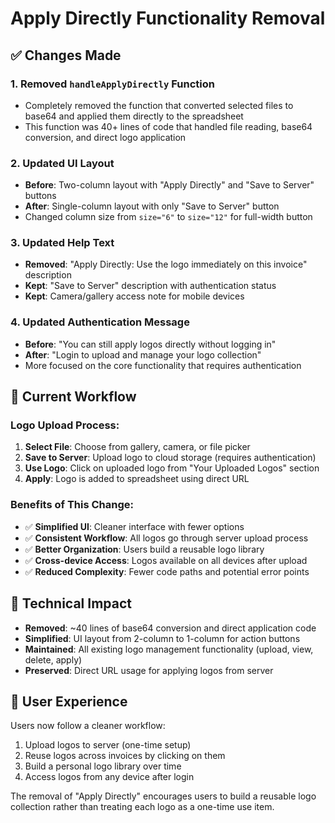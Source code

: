 # Apply Directly Functionality Removal

## ✅ Changes Made

### 1. **Removed `handleApplyDirectly` Function**

- Completely removed the function that converted selected files to base64 and applied them directly to the spreadsheet
- This function was 40+ lines of code that handled file reading, base64 conversion, and direct logo application

### 2. **Updated UI Layout**

- **Before**: Two-column layout with "Apply Directly" and "Save to Server" buttons
- **After**: Single-column layout with only "Save to Server" button
- Changed column size from `size="6"` to `size="12"` for full-width button

### 3. **Updated Help Text**

- **Removed**: "Apply Directly: Use the logo immediately on this invoice" description
- **Kept**: "Save to Server" description with authentication status
- **Kept**: Camera/gallery access note for mobile devices

### 4. **Updated Authentication Message**

- **Before**: "You can still apply logos directly without logging in"
- **After**: "Login to upload and manage your logo collection"
- More focused on the core functionality that requires authentication

## 🎯 Current Workflow

### Logo Upload Process:

1. **Select File**: Choose from gallery, camera, or file picker
2. **Save to Server**: Upload logo to cloud storage (requires authentication)
3. **Use Logo**: Click on uploaded logo from "Your Uploaded Logos" section
4. **Apply**: Logo is added to spreadsheet using direct URL

### Benefits of This Change:

- ✅ **Simplified UI**: Cleaner interface with fewer options
- ✅ **Consistent Workflow**: All logos go through server upload process
- ✅ **Better Organization**: Users build a reusable logo library
- ✅ **Cross-device Access**: Logos available on all devices after upload
- ✅ **Reduced Complexity**: Fewer code paths and potential error points

## 🔧 Technical Impact

- **Removed**: ~40 lines of base64 conversion and direct application code
- **Simplified**: UI layout from 2-column to 1-column for action buttons
- **Maintained**: All existing logo management functionality (upload, view, delete, apply)
- **Preserved**: Direct URL usage for applying logos from server

## 📱 User Experience

Users now follow a cleaner workflow:

1. Upload logos to server (one-time setup)
2. Reuse logos across invoices by clicking on them
3. Build a personal logo library over time
4. Access logos from any device after login

The removal of "Apply Directly" encourages users to build a reusable logo collection rather than treating each logo as a one-time use item.
